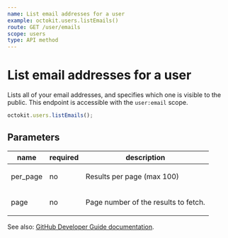 ```yaml
---
name: List email addresses for a user
example: octokit.users.listEmails()
route: GET /user/emails
scope: users
type: API method
---
```


# List email addresses for a user

Lists all of your email addresses, and specifies which one is visible to the public. This endpoint is accessible with the `user:email` scope.

```js
octokit.users.listEmails();
```

## Parameters

<table>
  <thead>
    <tr>
      <th>name</th>
      <th>required</th>
      <th>description</th>
    </tr>
  </thead>
  <tbody>
    <tr><td>per_page</td><td>no</td><td>

Results per page (max 100)

</td></tr>
<tr><td>page</td><td>no</td><td>

Page number of the results to fetch.

</td></tr>
  </tbody>
</table>

See also: [GitHub Developer Guide documentation](https://developer.github.com/v3/users/emails/#list-email-addresses-for-a-user).
